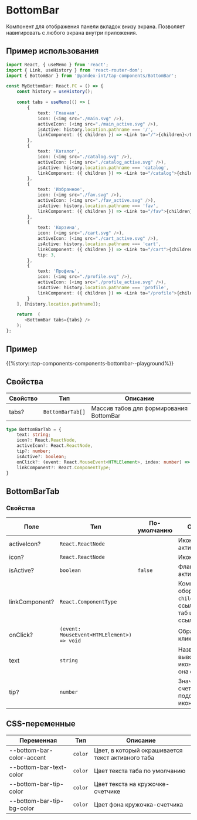 # BottomBar

Компонент для отображения панели вкладок внизу экрана. Позволяет навигировать с любого экрана внутри приложения.

## Пример использования

```typescript jsx
import React, { useMemo } from 'react';
import { Link, useHistory } from 'react-router-dom';
import { BottomBar } from '@yandex-int/tap-components/BottomBar';

const MyBottomBar: React.FC = () => {
    const history = useHistory();

    const tabs = useMemo(() => [
        {
            text: 'Главная',
            icon: (<img src="./main.svg" />),
            activeIcon: (<img src="./main_active.svg" />),
            isActive: history.location.pathname === '/',
            linkComponent: ({ children }) => <Link to="/">{children}</Link>,
        },
        {
            text: 'Каталог',
            icon: (<img src="./catalog.svg" />),
            activeIcon: (<img src="./catalog_active.svg" />),
            isActive: history.location.pathname === 'catalog',
            linkComponent: ({ children }) => <Link to="/catalog">{children}</Link>,
        },
        {
            text: 'Избранное',
            icon: (<img src="./fav.svg" />),
            activeIcon: (<img src="./fav_active.svg" />),
            isActive: history.location.pathname === 'fav',
            linkComponent: ({ children }) => <Link to="/fav">{children}</Link>,
        },
        {
            text: 'Корзина',
            icon: (<img src="./cart.svg" />),
            activeIcon: (<img src="./cart_active.svg" />),
            isActive: history.location.pathname === 'cart',
            linkComponent: ({ children }) => <Link to="/cart">{children}</Link>,
            tip: 3,
        },
        {
            text: 'Профиль',
            icon: (<img src="./profile.svg" />),
            activeIcon: (<img src="./profile_active.svg" />),
            isActive: history.location.pathname === 'profile',
            linkComponent: ({ children }) => <Link to="/profile">{children}</Link>,
        }
    ], [history.location.pathname]);

    return  (
       <BottomBar tabs={tabs} />
    );
};
```

## Пример

{{%story:::tap-components-components-bottombar--playground%}}

## Свойства

| Свойство | Тип              | Описание                                |
| -------- | ---------------- | --------------------------------------- |
| tabs?    | `BottomBarTab[]` | Массив табов для формирования BottomBar |

```typescript jsx
type BottomBarTab = {
    text: string;
    icon?: React.ReactNode,
    activeIcon?: React.ReactNode,
    tip?: number;
    isActive?: boolean;
    onClick?: (event: React.MouseEvent<HTMLElement>, index: number) => void;
    linkComponent?: React.ComponentType;
}
```

## BottomBarTab

### Свойства

| Поле           | Тип                                          | По-умолчанию | Описание                                                                 |
| -------------- | -------------------------------------------- | ------------ | ------------------------------------------------------------------------ |
| activeIcon?    | `React.ReactNode`                            |              | Иконка активного таба                                                    |
| icon?          | `React.ReactNode`                            |              | Иконка таба                                                              |
| isActive?      | `boolean`                                    | `false`      | Флаг активности таба                                                     |
| linkComponent? | `React.ComponentType`                        |              | Компонент, оборачивающий `children` в ссылку. Делает таб целиком ссылкой |
| onClick?       | `(event: MouseEvent<HTMLElement>) => void`   |              | Обработчик клика на таб                                                  |
| text           | `string`                                     |              | Название таба, выводится под иконкой (если она есть)                     |
| tip?           | `number`                                     |              | Значение счетчика-подсказки над иконкой                                  |

## CSS-переменные

| Переменная                | Тип     | Описание                                          |
| ------------------------- | ------- | ------------------------------------------------- |
| --bottom-bar-color-accent | `color` | Цвет, в который окрашивается текст активного таба |
| --bottom-bar-text-color   | `color` | Цвет текста таба по умолчанию                     |
| --bottom-bar-tip-color    | `color` | Цвет текста на кружочке-счетчике                  |
| --bottom-bar-tip-bg-color | `color` | Цвет фона кружочка-счетчика                       |

